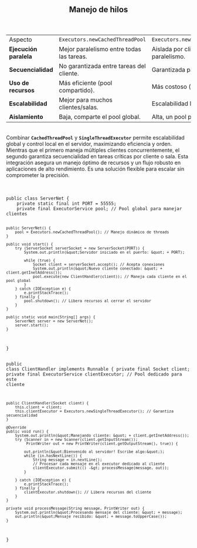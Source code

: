</head><body><article id="15138a47-4a51-8044-9fe5-c51dc92ed600" class="page sans"><header><h1 class="page-title">Manejo de hilos</h1><p class="page-description"></p></header><div class="page-body"><table id="15138a47-4a51-8096-be06-f2a05f4d4692" class="simple-table"><tbody><tr id="15138a47-4a51-807b-984b-d0aef79638f2"><td id="\BXy" class="">Aspecto</td><td id="KL;t" class=""><code>Executors.newCachedThreadPool</code></td><td id="@WG~" class="" style="width:261px"><code>Executors.newSingleThreadExecutor</code></td></tr><tr id="15138a47-4a51-807d-86dd-eb8d5c99ebf5"><td id="\BXy" class=""><strong>Ejecución paralela</strong></td><td id="KL;t" class="">Mejor paralelismo entre todas las tareas.</td><td id="@WG~" class="" style="width:261px">Aislada por cliente, menos paralelismo.</td></tr><tr id="15138a47-4a51-8043-b45e-c8309be9793a"><td id="\BXy" class=""><strong>Secuencialidad</strong></td><td id="KL;t" class="">No garantizada entre tareas del cliente.</td><td id="@WG~" class="" style="width:261px">Garantizada para tareas del cliente.</td></tr><tr id="15138a47-4a51-80d0-a5ae-d81f9f0ca875"><td id="\BXy" class=""><strong>Uso de recursos</strong></td><td id="KL;t" class="">Más eficiente (pool compartido).</td><td id="@WG~" class="" style="width:261px">Más costoso (un pool por cliente).</td></tr><tr id="15138a47-4a51-8090-9c4b-f52d865abf50"><td id="\BXy" class=""><strong>Escalabilidad</strong></td><td id="KL;t" class="">Mejor para muchos clientes/salas.</td><td id="@WG~" class="" style="width:261px">Escalabilidad limitada por memoria.</td></tr><tr id="15138a47-4a51-801f-bba6-e5e517b83c68"><td id="\BXy" class=""><strong>Aislamiento</strong></td><td id="KL;t" class="">Baja, comparte el pool global.</td><td id="@WG~" class="" style="width:261px">Alta, un pool privado.</td></tr></tbody></table><p id="15138a47-4a51-8050-9374-d2d4ea5043a0" class=""><br/>Combinar <code><strong>CachedThreadPool</strong></code> y <code><strong>SingleThreadExecutor</strong></code> permite escalabilidad global y control local en el servidor, maximizando eficiencia y orden. Mientras que el primero maneja múltiples clientes concurrentemente, el segundo garantiza secuencialidad en tareas críticas por cliente o sala. Esta integración asegura un manejo óptimo de recursos y un flujo robusto en aplicaciones de alto rendimiento. Es una solución flexible para escalar sin comprometer la precisión.<br/><br/><br/></p><script src="https://cdnjs.cloudflare.com/ajax/libs/prism/1.29.0/prism.min.js" integrity="sha512-7Z9J3l1+EYfeaPKcGXu3MS/7T+w19WtKQY/n+xzmw4hZhJ9tyYmcUS+4QqAlzhicE5LAfMQSF3iFTK9bQdTxXg==" crossorigin="anonymous" referrerPolicy="no-referrer"></script><pre id="15138a47-4a51-806e-b4d8-fbca512c2cb2" class="code"><code class="language-Java">public class ServerNet {
    private static final int PORT = 55555;
    private final ExecutorService pool; // Pool global para manejar clientes

    public ServerNet() {
        pool = Executors.newCachedThreadPool(); // Manejo dinámico de threads
    }

    public void start() {
        try (ServerSocket serverSocket = new ServerSocket(PORT)) {
            System.out.println(&quot;Servidor iniciado en el puerto: &quot; + PORT);

            while (true) {
                Socket client = serverSocket.accept(); // Acepta conexiones
                System.out.println(&quot;Nuevo cliente conectado: &quot; + client.getInetAddress());
                pool.execute(new ClientHandler(client)); // Maneja cada cliente en el pool global
            }
        } catch (IOException e) {
            e.printStackTrace();
        } finally {
            pool.shutdown(); // Libera recursos al cerrar el servidor
        }
    }

    public static void main(String[] args) {
        ServerNet server = new ServerNet();
        server.start();
    }
}</code></pre><script src="https://cdnjs.cloudflare.com/ajax/libs/prism/1.29.0/prism.min.js" integrity="sha512-7Z9J3l1+EYfeaPKcGXu3MS/7T+w19WtKQY/n+xzmw4hZhJ9tyYmcUS+4QqAlzhicE5LAfMQSF3iFTK9bQdTxXg==" crossorigin="anonymous" referrerPolicy="no-referrer"></script><pre id="15138a47-4a51-80df-8263-ea5e450e6a53" class="code"><code class="language-Java">public class ClientHandler implements Runnable {
    private final Socket client;
    private final ExecutorService clientExecutor; // Pool dedicado para este cliente

    public ClientHandler(Socket client) {
        this.client = client;
        this.clientExecutor = Executors.newSingleThreadExecutor(); // Garantiza secuencialidad
    }

    @Override
    public void run() {
        System.out.println(&quot;Manejando cliente: &quot; + client.getInetAddress());
        try (Scanner in = new Scanner(client.getInputStream());
             PrintWriter out = new PrintWriter(client.getOutputStream(), true)) {

            out.println(&quot;Bienvenido al servidor! Escribe algo:&quot;);
            while (in.hasNextLine()) {
                String message = in.nextLine();
                // Procesar cada mensaje en el executor dedicado al cliente
                clientExecutor.submit(() -&gt; processMessage(message, out));
            }

        } catch (IOException e) {
            e.printStackTrace();
        } finally {
            clientExecutor.shutdown(); // Libera recursos del cliente
        }
    }

    private void processMessage(String message, PrintWriter out) {
        System.out.println(&quot;Procesando mensaje del cliente: &quot; + message);
        out.println(&quot;Mensaje recibido: &quot; + message.toUpperCase());
    }
}</code></pre></div></article><span class="sans" style="font-size:14px;padding-top:2em"></span></body></html>
